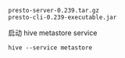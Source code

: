 ```
presto-server-0.239.tar.gz
presto-cli-0.239-executable.jar
```

启动 hive metastore service
```
hive --service metastore
```